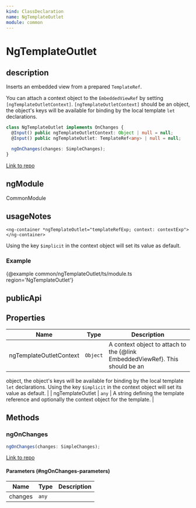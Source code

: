 ```yaml
---
kind: ClassDeclaration
name: NgTemplateOutlet
module: common
---
```


# NgTemplateOutlet

## description

Inserts an embedded view from a prepared `TemplateRef`.

You can attach a context object to the `EmbeddedViewRef` by setting `[ngTemplateOutletContext]`.
`[ngTemplateOutletContext]` should be an object, the object's keys will be available for binding
by the local template `let` declarations.

```ts
class NgTemplateOutlet implements OnChanges {
  @Input() public ngTemplateOutletContext: Object | null = null;
  @Input() public ngTemplateOutlet: TemplateRef<any> | null = null;

  ngOnChanges(changes: SimpleChanges);
}
```

[Link to repo](https://github.com/timdeschryver/angular/blob/master/packages/common/src/directives/ng_template_outlet.ts#L35-L107)

## ngModule

CommonModule

## usageNotes

```
<ng-container *ngTemplateOutlet="templateRefExp; context: contextExp"></ng-container>
```

Using the key `$implicit` in the context object will set its value as default.

### Example

{@example common/ngTemplateOutlet/ts/module.ts region='NgTemplateOutlet'}

## publicApi

## Properties

| Name                    | Type     | Description                                                                  |
| ----------------------- | -------- | ---------------------------------------------------------------------------- |
| ngTemplateOutletContext | `Object` | A context object to attach to the {@link EmbeddedViewRef}. This should be an |

object, the object's keys will be available for binding by the local template `let`
declarations.
Using the key `$implicit` in the context object will set its value as default. |
| ngTemplateOutlet | `any` | A string defining the template reference and optionally the context object for the template. |

## Methods

### ngOnChanges

```ts
ngOnChanges(changes: SimpleChanges);
```

[Link to repo](https://github.com/timdeschryver/angular/blob/master/packages/common/src/directives/ng_template_outlet.ts#L54-L70)

#### Parameters (#ngOnChanges-parameters)

| Name    | Type  | Description |
| ------- | ----- | ----------- |
| changes | `any` |             |
